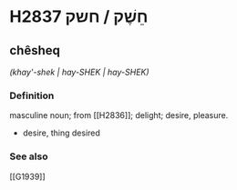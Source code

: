 # H2837 חֵשֶׁק / חשק

## chêsheq

_(khay'-shek | hay-SHEK | hay-SHEK)_

### Definition

masculine noun; from [[H2836]]; delight; desire, pleasure.

- desire, thing desired
### See also

[[G1939]]

